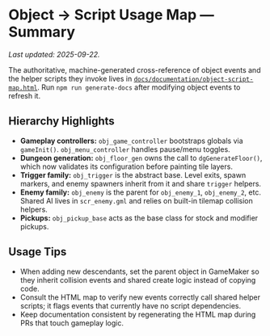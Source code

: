# Object → Script Usage Map — Summary

_Last updated: 2025-09-22._

The authoritative, machine-generated cross-reference of object events and
the helper scripts they invoke lives in
[`docs/documentation/object-script-map.html`](../../docs/documentation/object-script-map.html).
Run `npm run generate-docs` after modifying object events to refresh it.

## Hierarchy Highlights

- **Gameplay controllers:** `obj_game_controller` bootstraps globals via
  `gameInit()`. `obj_menu_controller` handles pause/menu toggles.
- **Dungeon generation:** `obj_floor_gen` owns the call to
  `dgGenerateFloor()`, which now validates its configuration before
  painting tile layers.
- **Trigger family:** `obj_trigger` is the abstract base. Level exits,
  spawn markers, and enemy spawners inherit from it and share `trigger`
  helpers.
- **Enemy family:** `obj_enemy` is the parent for `obj_enemy_1`,
  `obj_enemy_2`, etc. Shared AI lives in `scr_enemy.gml` and relies on
  built-in tilemap collision helpers.
- **Pickups:** `obj_pickup_base` acts as the base class for stock and
  modifier pickups.

## Usage Tips

- When adding new descendants, set the parent object in GameMaker so they
  inherit collision events and shared create logic instead of copying
  code.
- Consult the HTML map to verify new events correctly call shared helper
  scripts; it flags events that currently have no script dependencies.
- Keep documentation consistent by regenerating the HTML map during PRs
  that touch gameplay logic.
